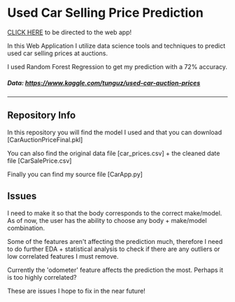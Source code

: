 
# Used Car Selling Price Prediction

[CLICK HERE](https://share.streamlit.io/carmen-martinez/carauction_prediction/main/CarApp.py) to be directed to the web app!

In this Web Application I utilize data science tools and techniques to predict used car selling prices at auctions.
 
I used Random Forest Regression to get my prediction with a 72% accuracy. 

##### Data: https://www.kaggle.com/tunguz/used-car-auction-prices
---------------------------------------------------------------------------------------------------------------------------------------------------------
## Repository Info

In this repository you will find the model I used and that you can download
[CarAuctionPriceFinal.pkl]

You can also find the original data file [car_prices.csv] + the cleaned date file [CarSalePrice.csv]

Finally you can find my source file [CarApp.py]

## Issues

I need to make it so that the body corresponds to the correct make/model. As of now, the
user has the ability to choose any body + make/model combination. 

Some of the features aren't affecting the prediction much, therefore I need to do further EDA + statistical analysis to check if there are any outliers
or low correlated features I must remove. 

Currently the 'odometer' feature affects the prediction the most. Perhaps it is too highly correlated? 


These are issues I hope to fix in the near future!


